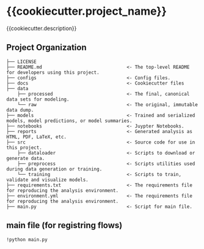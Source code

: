 {{cookiecutter.project_name}}
==============================

{{cookiecutter.description}}

Project Organization 
------------

    ├── LICENSE
    ├── README.md                               <- The top-level README for developers using this project.
    ├── configs                                 <- Config files.
    ├── docs                                    <- Cookiecutter files
    ├── data
        ├── processed                           <- The final, canonical data sets for modeling.
        └── raw                                 <- The original, immutable data dump.
    ├── models                                  <- Trained and serialized models, model predictions, or model summaries.
    ├── notebooks                               <- Juypter Notebooks.
    ├── reports                                 <- Generated analysis as HTML, PDF, LaTeX, etc.
    ├── src                                     <- Source code for use in this project.
        ├── dataloader                          <- Scripts to download or generate data.
        ├── preprocess                          <- Scripts utilities used during data generation or training.
        └── training                            <- Scripts to train, validate and visualize models.
    ├── requirements.txt                        <- The requirements file for reproducing the analysis environment.
    ├── environment.yml                         <- The requirements file for reproducing the analysis environment.   
    ├── main.py                                 <- Script for main file.
    
    
main file (for registring flows)
------------
```
!python main.py
```
